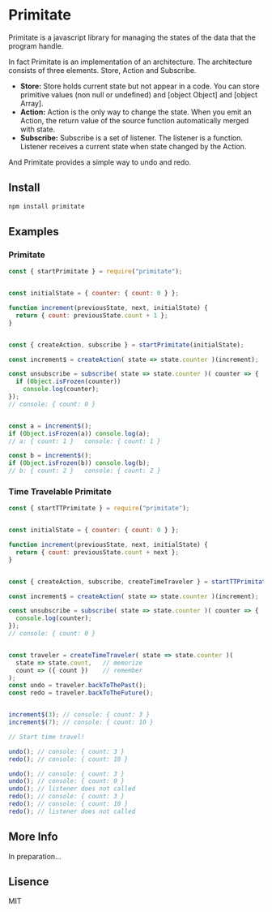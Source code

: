 # Primitate

Primitate is a javascript library for managing the states of the data that the program handle.

In fact Primitate is an implementation of an architecture. The architecture consists of three elements. Store, Action and Subscribe.

* **Store:** Store holds current state but not appear in a code. You can store primitive values (non null or undefined) and [object Object] and [object Array]. 
* **Action:** Action is the only way to change the state. When you emit an Action, the return value of the source function automatically merged with state.
* **Subscribe:** Subscribe is a set of listener. The listener is a function. Listener receives a current state when state changed by the Action.

And Primitate provides a simple way to undo and redo.

## Install
 
```sh
npm install primitate
```

## Examples

### Primitate

``` js
const { startPrimitate } = require("primitate");


const initialState = { counter: { count: 0 } };

function increment(previousState, next, initialState) {
  return { count: previousState.count + 1 };
}


const { createAction, subscribe } = startPrimitate(initialState);

const increment$ = createAction( state => state.counter )(increment);

const unsubscribe = subscribe( state => state.counter )( counter => {
  if (Object.isFrozen(counter))
    console.log(counter);
});
// console: { count: 0 }


const a = increment$();
if (Object.isFrozen(a)) console.log(a);
// a: { count: 1 }   console: { count: 1 }

const b = increment$();
if (Object.isFrozen(b)) console.log(b);
// b: { count: 2 }   console: { count: 2 }
```

### Time Travelable Primitate

``` js
const { startTTPrimitate } = require("primitate");


const initialState = { counter: { count: 0 } };

function increment(previousState, next, initialState) {
  return { count: previousState.count + next };
}


const { createAction, subscribe, createTimeTraveler } = startTTPrimitate(initialState);

const increment$ = createAction( state => state.counter )(increment);

const unsubscribe = subscribe( state => state.counter )( counter => {
  console.log(counter);
});
// console: { count: 0 }


const traveler = createTimeTraveler( state => state.counter )(
  state => state.count,   // memorize
  count => ({ count })    // remember
);
const undo = traveler.backToThePast();
const redo = traveler.backToTheFuture();


increment$(3); // console: { count: 3 }
increment$(7); // console: { count: 10 }

// Start time travel!

undo(); // console: { count: 3 }
redo(); // console: { count: 10 }

undo(); // console: { count: 3 }
undo(); // console: { count: 0 }
undo(); // listener does not called
redo(); // console: { count: 3 }
redo(); // console: { count: 10 }
redo(); // listener does not called
```

## More Info
In preparation...

## Lisence
MIT